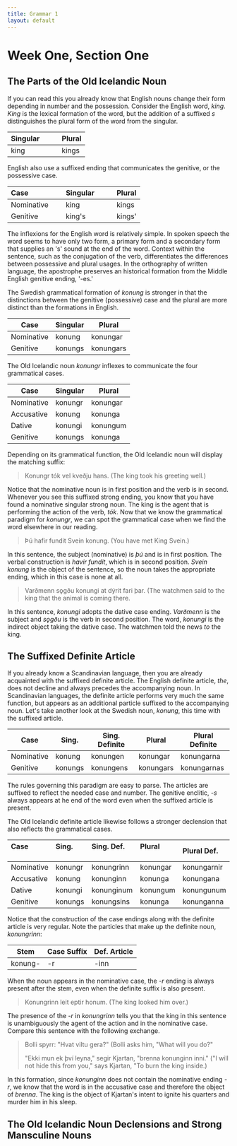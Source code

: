 ```yaml
---
title: Grammar 1
layout: default
---
```


# Week One, Section One

## The Parts of the Old Icelandic Noun

If you can read this you already know that English nouns change their form depending in number and the possession. Consider the English word, _king_. _King_ is the lexical formation of the word, but the addition of a suffixed _s_ distinguishes the plural form of the word from the singular.

| Singular  &nbsp; &nbsp; &nbsp; &nbsp; | Plural |
|---------|--------|
| king    | kings  |

English also use a suffixed ending that communicates the genitive, or the possessive case.

| Case &nbsp; &nbsp; &nbsp; &nbsp; &nbsp; &nbsp; &nbsp; &nbsp; | Singular &nbsp; &nbsp; &nbsp; &nbsp; | Plural |
|:-----------------|:----------|:--------|
| Nominative | king | kings  |
| Genitive | king's | kings' |

The inflexions for the English word is relatively simple. In spoken speech the word seems to have only two form, a primary form and a secondary form that supplies an 's' sound at the end of the word. Context within the sentence, such as the conjugation of the verb, differentiates the differences between possessive and plural usages. In the orthography of written language, the apostrophe preserves an historical formation from the Middle English genitive ending, '-es.'

The Swedish grammatical formation of _konung_ is stronger in that the distinctions between the genitive (possessive) case and the plural are more distinct than the formations in English. 

Case | Singular | Plural
-----------------|----------|--------
Nominative       | konung   | konungar
Genitive	 | konungs  | konungars

The Old Icelandic noun _konungr_ inflexes to communicate the four grammatical cases. 

Case | Singular | Plural
-----------------|----------|--------
Nominative       | konungr  | konungar
Accusative	 | konung   | konunga
Dative           | konungi  | konungum
Genitive         | konungs  | konunga

Depending on its grammatical function, the Old Icelandic noun will display the matching suffix:

>Konungr tók vel kveðju hans. (The king took his greeting well.)

Notice that the nominative noun is in first position and the verb is in second. Whenever you see this suffixed strong ending, you know that you have found a nominative singular strong noun. The king is the agent that is performing the action of the verb, _tók_. Now that we know the grammatical paradigm for _konungr_, we can spot the grammatical case when we find the word elsewhere in our reading. 

>Þú hafir fundit Svein konung. (You have met King Svein.)

In this sentence, the subject (nominative) is _þú_ and is in first position. The verbal construction is _havir fundit_, which is in second position. _Svein konung_ is the object of the sentence, so the noun takes the appropriate ending, which in this case is none at all.

>Varðmenn sǫgðu konungi at dýrit fari þar. (The watchmen said to the king that the animal is coming there.

In this sentence, _konungi_ adopts the dative case ending. _Varðmenn_ is the subject and _sǫgðu_ is the verb in second position. The word, _konungi_ is the indirect object taking the dative case. The watchmen told the news _to_ the king.

## The Suffixed Definite Article

If you already know a Scandinavian language, then you are already acquainted with the suffixed definite article. The English definite article, _the_, does not decline and always precedes the accompanying noun. In Scandinavian languages, the definite article performs very much the same function, but appears as an additional particle suffixed to the accompanying noun. Let's take another look at the Swedish noun, _konung_, this time with the suffixed article.

Case | Sing.    | Sing. Definite | Plural   | Plural Definite
-----------------|----------|----------------|----------|----------------
Nominative       | konung   | konungen       | konungar | konungarna
Genitive	 | konungs  | konungens      | konungars| konungarnas

The rules governing this paradigm are easy to parse. The articles are suffixed to reflect the needed case and number. The genitive enclitic, _-s_ always appears at he end of the word even when the suffixed article is present.

The Old Icelandic definite article likewise follows a stronger declension that also reflects the grammatical cases. 

| Case &nbsp; &nbsp; &nbsp; &nbsp; &nbsp; &nbsp; &nbsp; | Sing. &nbsp; &nbsp; &nbsp; &nbsp; &nbsp; &nbsp; &nbsp; | Sing. Def. &nbsp; &nbsp; &nbsp; &nbsp; &nbsp; &nbsp; &nbsp; | Plural &nbsp; &nbsp; &nbsp; &nbsp; &nbsp; &nbsp; &nbsp; | Plural Def.|
|:------------------|:----------|:------------|:----------|:-------------|
| Nominative       | konungr  | konungrinn | konungar | konungarnir |
| Accusative	   | konung   | konunginn  | konunga  | konungana   |
| Dative           | konungi  | konunginum | konungum | konungunum  |
| Genitive         | konungs  | konungsins | konunga  | konunganna  |

Notice that the construction of the case endings along with the definite article is very regular. Note the particles that make up the definite noun, _konungrinn_:

Stem    | Case Suffix | Def. Article 
--------|-------------|--------------
konung- | -r          | -inn

When the noun appears in the nominative case, the _-r_ ending is always present after the stem, even when the definite suffix is also present.

>Konungrinn leit eptir honum. (The king looked him over.)

The presence of the _-r_ in _konungrinn_ tells you that the king in this sentence is unambiguously the agent of the action and in the nominative case. Compare this sentence with the following exchange. 

>Bolli spyrr: "Hvat viltu gera?" (Bolli asks him, "What will you do?"
>
>"Ekki mun ek því leyna," segir Kjartan, "brenna konunginn inni." ("I will not hide this from you," says Kjartan, "To burn the king inside.)

In this formation, since _konunginn_ does not contain the nominative ending _-r_, we know that the word is in the accusative case and therefore the object of _brenna_. The king is the object of Kjartan's intent to ignite his quarters and murder him in his sleep.

## The Old Icelandic Noun Declensions and Strong Mansculine Nouns
